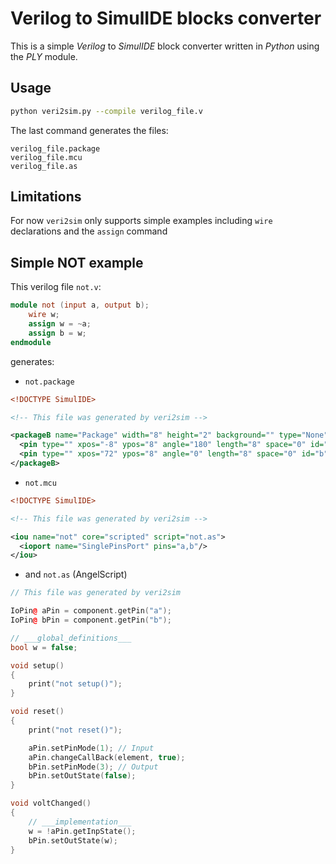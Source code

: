 # Verilog to SimulIDE blocks converter

This is a simple _*Verilog*_ to _*SimulIDE*_ block converter written in _Python_ using the _PLY_ module.

## Usage

```bash
python veri2sim.py --compile verilog_file.v
```

The last command generates the files:
```
verilog_file.package
verilog_file.mcu
verilog_file.as
```

## Limitations
For now `veri2sim` only supports simple examples including `wire` declarations and the `assign` command

## Simple NOT example

This verilog file `not.v`:

```verilog
module not (input a, output b);
    wire w;
    assign w = ~a;
    assign b = w;
endmodule
```

generates:

- `not.package`

```xml
<!DOCTYPE SimulIDE>

<!-- This file was generated by veri2sim -->

<packageB name="Package" width="8" height="2" background="" type="None">
  <pin type="" xpos="-8" ypos="8" angle="180" length="8" space="0" id="a" label="a"/>
  <pin type="" xpos="72" ypos="8" angle="0" length="8" space="0" id="b" label="b"/>
</packageB>
```

- `not.mcu`
  
```xml
<!DOCTYPE SimulIDE>

<!-- This file was generated by veri2sim -->

<iou name="not" core="scripted" script="not.as">
  <ioport name="SinglePinsPort" pins="a,b"/>
</iou>
```

- and `not.as` (AngelScript)

```cpp
// This file was generated by veri2sim

IoPin@ aPin = component.getPin("a");
IoPin@ bPin = component.getPin("b");

// ___global_definitions___
bool w = false;

void setup()
{
	print("not setup()");
}

void reset()
{
	print("not reset()");

	aPin.setPinMode(1); // Input
	aPin.changeCallBack(element, true);
	bPin.setPinMode(3); // Output
	bPin.setOutState(false);
}

void voltChanged()
{
	// ___implementation___
	w = !aPin.getInpState();
	bPin.setOutState(w);
}
```


